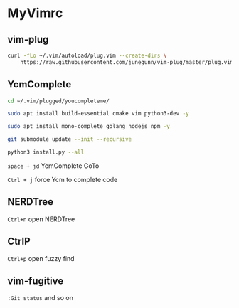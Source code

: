 # MyVimrc
## vim-plug

```bash
curl -fLo ~/.vim/autoload/plug.vim --create-dirs \
    https://raw.githubusercontent.com/junegunn/vim-plug/master/plug.vim
```

## YcmComplete

```bash
cd ~/.vim/plugged/youcompleteme/

sudo apt install build-essential cmake vim python3-dev -y

sudo apt install mono-complete golang nodejs npm -y

git submodule update --init --recursive

python3 install.py --all
```

``space + jd`` YcmComplete GoTo

``Ctrl + j`` force Ycm to complete code 

## NERDTree

``Ctrl+n`` open NERDTree

## CtrlP

``Ctrl+p`` open fuzzy find

## vim-fugitive

``:Git status`` and so on

